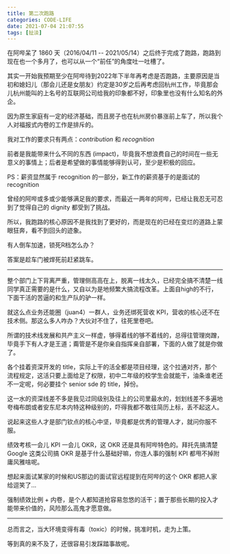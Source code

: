 ```yaml
---
title: 第二次跑路
categories: CODE-LIFE
date: 2021-07-04 21:07:55
tags: [扯淡]
---
```

在阿哔呆了 1860 天（2016/04/11 -- 2021/05/14）之后终于完成了跑路，跑路到现在也一个多月了，也可以从一个“前任”的角度吐一吐槽了。

其实一开始我预期至少在阿哔待到2022年下半年再考虑是否跑路，主要原因是当初和媳妇儿（那会儿还是女朋友）约定是30岁之后再考虑回杭州工作，毕竟那会儿杭州能叫的上名号的互联网公司给我的印象都不好，印象里也没有什么知名的外企。

因为原生家庭有一定的经济基础，而且房子也在杭州房价暴涨前上车了，所以我个人对福报式内卷的工作是排斥的。

我对工作的要求只有两点：_contribution_ 和 _recognition_

前者是我能带来什么不同的东西 (impact)，毕竟我不想浪费自己的时间在一些无意义的事情上；后者是希望做的事情能够得到认可，至少是积极的回应。

PS：薪资显然属于 recognition 的一部分，新工作的薪资基于的是面试的 recognition

曾经的阿哔或多或少能够满足我的要求，而最近一两年的阿哔，已经让我忍无可忍到了觉得自己的 dignity 都受到了挑战。

所以，我跑路的核心原因不是我找到了更好的，而是现在的已经在变烂的道路上蒙眼狂奔，看不到回头的迹象。

有人倒车加速，锁死R档怎么办？

答案是趁车门被焊死前赶紧跳车。

---

整个部门上下背离严重，管理侧高高在上，脱离一线太久，已经完全搞不清楚一线同学真正需要的是什么，又自以为是地频繁大搞流程改革。上面自high的不行，下面干活的苦逼的和生产队的驴一样。

就这么点业务还能圈（juan4）一群人，业务还绑死营收 KPI，营收的核心还不在技术侧。那这么多人咋办？大伙对不住了，往死里卷吧。

所谓的技术线发展和共产主义一样虚，够得着线的够不着线的，总得往管理岗蹭，毕竟手下有人才是王道；甭管是不是你亲自指挥亲自部署，下面的人做了就是你做了。

各个挂着资深开发的 title，实际上干的活全都是项目经理，这个拉通对齐，那个流程规定，这活只要上面给足了权限，初中二年级的校学生会就能干，油条谁老还不一定呢，何必要挂个 senior sde 的 title，掉份。

这一水的资深线差不多是我见过同级别及往上的公司里最水的，划划线差不多遍地夸梅布朗或者安东尼本内特这种级别的，吓得我都不敢往简历上标，丢不起这人。

说起来这些人才是部门钦点的核心中坚，毕竟都是优秀的管理人才，就问你服不服。

绩效考核一会儿 KPI 一会儿 OKR，这 OKR 还是具有阿哔特色的。拜托先搞清楚 Google 这类公司搞 OKR 是基于什么基础好嘛，你连人事的强制 KPI 都甩不掉附庸风雅啥呢。

想起来面试某家的时候和US那边的面试官远程提到在阿哔的这个 OKR 都把人家给逗笑了...

强制绩效比例 + 内卷，是个人都知道抢容易忽悠的活干；置于那些长期的投入才能带来价值的，风险那么高鬼才愿意做。

---

总而言之，当大环境变得有毒（toxic）的时候，挑准时机，走为上策。

等到真的来不及了，还很容易引发踩踏事故呢。
